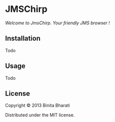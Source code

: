# JMSChirp

*Welcome to JmsChirp. Your friendly JMS browser !*

## Installation

Todo

## Usage

Todo

## License

Copyright © 2013 Binita Bharati

Distributed under the MIT license. 
